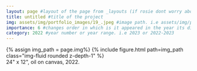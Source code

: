 ```yaml
---
layout: page #layout of the page from _layouts (if rosie dont worry about this)
title: untitled #title of the project
img: assets/img/portfolio_images/19_.jpeg #image path. i.e assets/img/portfolio_images/1_.jpg
importance: 6 #changes order in which is it appeared in the year its displayed in
category: 2022 #year number or year range. i.e 2023 or 2022-2023
---
```


<div class="row">
    <div class="col-sm mt-3 mt-md-0">
        {% assign img_path = page.img%}
        {% include figure.html path=img_path  class="img-fluid rounded z-depth-1" %}
    </div>
</div>
<div class="caption">
    24" x 12", oil on canvas, 2022.
</div>
